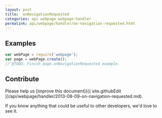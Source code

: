 ```yaml
---
layout: post
title:  onNavigationRequested
categories: api webpage webpage-handler
permalink: api/webpage/handler/on-navigation-requested.html
---
```


## Examples

```javascript
var webPage = require('webpage');
var page = webPage.create();
// @TODO: Finish page.onNavigationRequested example.
```

## Contribute

Please help us [improve this document]({{ site.githubEdit }}/api/webpage/handler/2013-08-09-on-navigation-requested.md).

If you know anything that could be useful to other developers, we'd love to see it.


